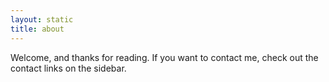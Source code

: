```yaml
---
layout: static
title: about
---
```


Welcome, and thanks for reading. If you want to contact me, check out the contact links on the sidebar.
